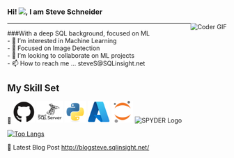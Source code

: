 ### Hi! <img src="https://raw.githubusercontent.com/MartinHeinz/MartinHeinz/master/wave.gif" width="30px">, I am Steve Schneider
<img align="right" src="https://github.com/steveSchneider2/Machine-Learning/blob/main/Figure2%20accuracyLearningCurves.png" alt="Coder GIF" height="420">
<hr/>
###With a deep SQL background, focused on ML<br />
- 👀 I’m interested in Machine Learning<br />
- 🌱 Focused on Image Detection<br />
- 💞️ I’m looking to collaborate on ML projects<br />
- 📫 How to reach me ...  steveS@SQLinsight.net<br />

## My Skill Set  
🧰 
<img src="https://github.com/devicons/devicon/blob/master/icons/github/github-original.svg" alt="GitHub" width="50" height="50" />
<img src="https://github.com/devicons/devicon/blob/master/icons/microsoftsqlserver/microsoftsqlserver-plain-wordmark.svg" alt="SQL Logo" width="60" height="50" />
<img src="https://github.com/devicons/devicon/blob/master/icons/python/python-original.svg"                      alt="Python Logo" width="50" height="50" />
<img src="https://github.com/devicons/devicon/blob/master/icons/azure/azure-original.svg" alt="Azure Logo" width="50" height="50" />
<img src="https://github.com/devicons/devicon/blob/master/icons/jupyter/jupyter-original.svg" alt="Jupyter Logo" width="50" height="50" />
<img src="https://i0.wp.com/2.bp.blogspot.com/-Alklx2Guuz8/XJgQeQ6YCaI/AAAAAAAAK-U/RmQQyzY5oRI-e4qpXD1elxCyaO_RGRmHwCLcBGAs/s1600/1200px-Spyder_logo.svg.png?ssl=1" alt="SPYDER Logo" width="50" height="50" />

[![Top Langs](https://github-readme-stats.vercel.app/api/top-langs/?username=steveschneider2&hide=html)](https://github.com/steveSchneider2/github-readme-stats)

📖 Latest Blog Post  http://blogsteve.sqlinsight.net/

<!---
steveSchneider2/steveSchneider2 is a ✨ special ✨ repository because its `README.md` (this file) appears on your GitHub profile.
You can click the Preview link to take a look at your changes.
--->
